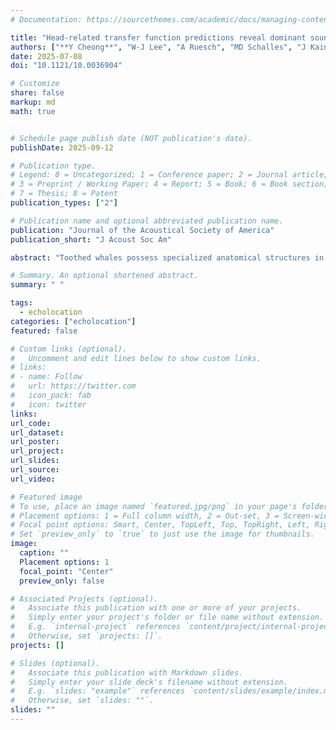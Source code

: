 ```yaml
---
# Documentation: https://sourcethemes.com/academic/docs/managing-content/

title: "Head-related transfer function predictions reveal dominant sound propagation mechanisms to the dolphin ears"
authors: ["**Y Cheong**", "W-J Lee", "A Ruesch", "MD Schalles", "J Kainerstorfer", "B Shinn-Cunningham"]
date: 2025-07-08
doi: "10.1121/10.0036904"

# Customize
share: false
markup: md
math: true


# Schedule page publish date (NOT publication's date).
publishDate: 2025-09-12

# Publication type.
# Legend: 0 = Uncategorized; 1 = Conference paper; 2 = Journal article;
# 3 = Preprint / Working Paper; 4 = Report; 5 = Book; 6 = Book section;
# 7 = Thesis; 8 = Patent
publication_types: ["2"]

# Publication name and optional abbreviated publication name.
publication: "Journal of the Acoustical Society of America"
publication_short: "J Acoust Soc Am"

abstract: "Toothed whales possess specialized anatomical structures in the head, including thin, excavated lower mandible embedded in mandibular fat bodies (MFBs), complex skull morphology fused with the upper jaw, and extensive air spaces surrounding the middle ears and beneath the skull. In this study, finite element modeling is used to investigate how these structures influence the transmission of water-borne sounds to the ears. The models are based on volumetric representations derived from computed tomography scans of a live bottlenose dolphin (Tursiops truncatus). The anatomical structures included in the model are iteratively modified and the predicted head-related transfer functions are used as a proxy for comparison. The results show that the MFBs, which support a lower sound speed than the surrounding tissues, significantly enhance the forward receiving directionality at echolocation frequencies through refraction in a manner similar to the melon in shaping the dolphins' highly directional transmission beams. Additionally, it is shown that in the frequencies encompassing dolphin communication signals, the air volumes help block the otherwise complex sound transmission through the bones. These findings highlight convergent evolutionary solutions in toothed whale anatomy to create strong directionality in both sound emission and reception governed by the same physical principles."

# Summary. An optional shortened abstract.
summary: " "

tags:
  - echolocation
categories: ["echolocation"]
featured: false

# Custom links (optional).
#   Uncomment and edit lines below to show custom links.
# links:
# - name: Follow
#   url: https://twitter.com
#   icon_pack: fab
#   icon: twitter
links:
url_code:
url_dataset:
url_poster:
url_project:
url_slides:
url_source:
url_video:

# Featured image
# To use, place an image named `featured.jpg/png` in your page's folder.
# Placement options: 1 = Full column width, 2 = Out-set, 3 = Screen-width
# Focal point options: Smart, Center, TopLeft, Top, TopRight, Left, Right, BottomLeft, Bottom, BottomRight
# Set `preview_only` to `true` to just use the image for thumbnails.
image:
  caption: ""
  Placement options: 1
  focal_point: "Center"
  preview_only: false

# Associated Projects (optional).
#   Associate this publication with one or more of your projects.
#   Simply enter your project's folder or file name without extension.
#   E.g. `internal-project` references `content/project/internal-project/index.md`.
#   Otherwise, set `projects: []`.
projects: []

# Slides (optional).
#   Associate this publication with Markdown slides.
#   Simply enter your slide deck's filename without extension.
#   E.g. `slides: "example"` references `content/slides/example/index.md`.
#   Otherwise, set `slides: ""`.
slides: ""
---
```

